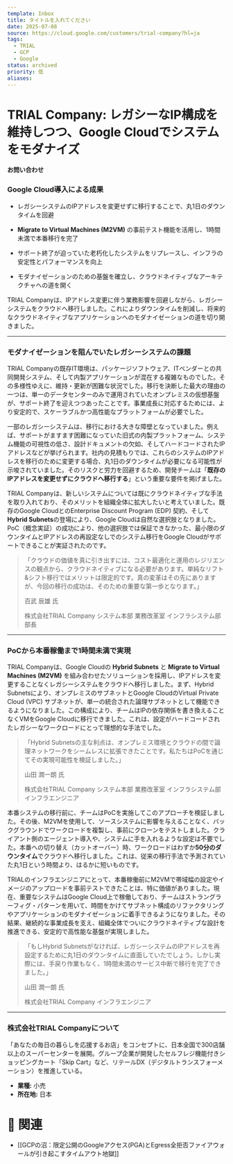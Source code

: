 ```yaml
---
template: Inbox
title: タイトルを入れてください
date: 2025-07-08
source: https://cloud.google.com/customers/trial-company?hl=ja
tags:
  - TRIAL
  - GCP
  - Google
status: archived
priority: 低
aliases:
---
```

# TRIAL Company: レガシーなIP構成を維持しつつ、Google Cloudでシステムをモダナイズ

**お問い合わせ**

### Google Cloud導入による成果

- レガシーシステムのIPアドレスを変更せずに移行することで、丸1日のダウンタイムを回避
    
- **Migrate to Virtual Machines (M2VM)** の事前テスト機能を活用し、1時間未満で本番移行を完了
    
- サポート終了が迫っていた老朽化したシステムをリプレースし、インフラの安定性とパフォーマンスを向上
    
- モダナイゼーションのための基盤を確立し、クラウドネイティブなアーキテクチャへの道を開く
    

TRIAL Companyは、IPアドレス変更に伴う業務影響を回避しながら、レガシーシステムをクラウドへ移行しました。これによりダウンタイムを削減し、将来的なクラウドネイティブなアプリケーションへのモダナイゼーションの道を切り開きました。

---

### モダナイゼーションを阻んでいたレガシーシステムの課題

TRIAL Companyの既存IT環境は、パッケージソフトウェア、ITベンダーとの共同開発システム、そして内製アプリケーションが混在する複雑なものでした。その多様性ゆえに、維持・更新が困難な状況でした。移行を決断した最大の理由の一つは、単一のデータセンターのみで運用されていたオンプレミスの仮想基盤が、サポート終了を迎えつつあったことです。事業成長に対応するためには、より安定的で、スケーラブルかつ高性能なプラットフォームが必要でした。

一部のレガシーシステムは、移行における大きな障壁となっていました。例えば、サポートがますます困難になっていた旧式の内製プラットフォーム、システム機能の可視性の低さ、設計ドキュメントの欠如、そしてハードコードされたIPアドレスなどが挙げられます。社内の見積もりでは、これらのシステムのIPアドレスを移行のために変更する場合、丸1日のダウンタイムが必要になる可能性が示唆されていました。そのリスクと労力を回避するため、開発チームは「**既存のIPアドレスを変更せずにクラウドへ移行する**」という重要な要件を掲げました。

TRIAL Companyは、新しいシステムについては既にクラウドネイティブな手法を取り入れており、そのメリットを組織全体に拡大したいと考えていました。既存のGoogle CloudとのEnterprise Discount Program (EDP) 契約、そして**Hybrid Subnets**の登場により、Google Cloudは自然な選択肢となりました。PoC（概念実証）の成功により、他の選択肢では保証できなかった、最小限のダウンタイムとIPアドレスの再設定なしでのシステム移行をGoogle Cloudがサポートできることが実証されたのです。

> 「クラウドの価値を真に引き出すには、コスト最適化と運用のレジリエンスの観点から、クラウドネイティブになる必要があります。単純なリフト&シフト移行ではメリットは限定的です。真の変革はその先にありますが、今回の移行の成功は、そのための重要な第一歩となります。」
> 
> 百武 辰雄 氏
> 
> 株式会社TRIAL Company システム本部 業務改革室 インフラシステム部 部長

---

### PoCから本番稼働まで1時間未満で実現

TRIAL Companyは、Google Cloudの **Hybrid Subnets** と **Migrate to Virtual Machines (M2VM)** を組み合わせたソリューションを採用し、IPアドレスを変更することなくレガシーシステムをクラウドへ移行しました。まず、Hybrid Subnetsにより、オンプレミスのサブネットとGoogle CloudのVirtual Private Cloud (VPC) サブネットが、単一の統合された論理サブネットとして機能できるようになりました。この構成により、チームはIPの依存関係を書き換えることなくVMをGoogle Cloudに移行できました。これは、設定がハードコードされたレガシーなワークロードにとって理想的な手法でした。

> 「Hybrid Subnetsの主な利点は、オンプレミス環境とクラウドの間で論理ネットワークをシームレスに拡張できたことです。私たちはPoCを通じてその実現可能性を検証しました。」
> 
> 山田 潤一朗 氏
> 
> 株式会社TRIAL Company システム本部 業務改革室 インフラシステム部 インフラエンジニア

本番システムの移行前に、チームはPoCを実施してこのアプローチを検証しました。その後、M2VMを使用して、ソースシステムに影響を与えることなく、バックグラウンドでワークロードを複製し、事前にクローンをテストしました。クライアント側のエージェント導入や、システムに手を入れるような設定は不要でした。本番への切り替え（カットオーバー）時、ワークロードはわずか**50分のダウンタイム**でクラウドへ移行しました。これは、従来の移行手法で予測されていた丸1日という時間より、はるかに短いものです。

TRIALのインフラエンジニアにとって、本番稼働前にM2VMで帯域幅の設定やイメージのアップロードを事前テストできたことは、特に価値がありました。現在、重要なシステムはGoogle Cloud上で稼働しており、チームはストラングラーフィグ・パターンを用いて、時間をかけてサブネット構成のリファクタリングやアプリケーションのモダナイゼーションに着手できるようになりました。その結果、継続的な事業成長を支え、組織全体でついにクラウドネイティブな設計を推進できる、安定的で高性能な基盤が実現しました。

> 「もしHybrid Subnetsがなければ、レガシーシステムのIPアドレスを再設定するために丸1日のダウンタイムに直面していたでしょう。しかし実際には、手戻り作業もなく、1時間未満のサービス中断で移行を完了できました。」
> 
> 山田 潤一朗 氏
> 
> 株式会社TRIAL Company インフラエンジニア

---

### 株式会社TRIAL Companyについて

「あなたの毎日の暮らしを応援するお店」をコンセプトに、日本全国で300店舗以上のスーパーセンターを展開。グループ企業が開発したセルフレジ機能付きショッピングカート「Skip Cart」など、リテールDX（デジタルトランスフォーメーション）を推進している。

- **業種:** 小売
- **所在地:** 日本

# 🔗 関連
- [[GCPの沼：限定公開のGoogleアクセス(PGA)とEgress全拒否ファイアウォールが引き起こすタイムアウト地獄]]
